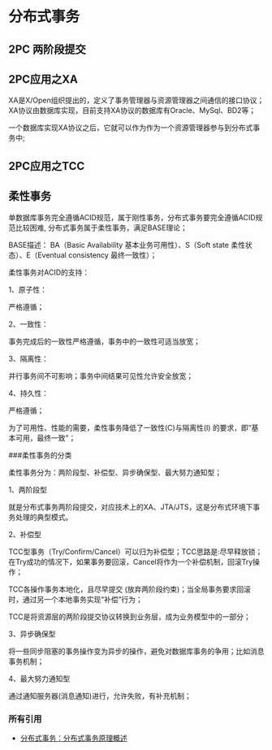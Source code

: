 # 分布式事务

## 2PC 两阶段提交

## 2PC应用之XA

XA是X/Open组织提出的，定义了事务管理器与资源管理器之间通信的接口协议；XA协议由数据库实现，目前支持XA协议的数据库有Oracle、MySql、BD2等；

一个数据库实现XA协议之后，它就可以作为作为一个资源管理器参与到分布式事务中;


## 2PC应用之TCC

## 柔性事务

单数据库事务完全遵循ACID规范，属于刚性事务，分布式事务要完全遵循ACID规范比较困难, 分布式事务属于柔性事务，满足BASE理论；


BASE描述： BA（Basic Availability 基本业务可用性）、S（Soft state 柔性状态）、E（Eventual consistency 最终一致性）；

柔性事务对ACID的支持：

1、原子性：

严格遵循；

2、一致性：

事务完成后的一致性严格遵循，事务中的一致性可适当放宽；

3、隔离性：

并行事务间不可影响；事务中间结果可见性允许安全放宽；

4、持久性：

严格遵循；

为了可用性、性能的需要，柔性事务降低了一致性(C)与隔离性(I) 的要求，即“基本可用，最终一致”；


###柔性事务的分类

柔性事务分为：两阶段型、补偿型、异步确保型、最大努力通知型；

1、两阶段型

就是分布式事务两阶段提交，对应技术上的XA、JTA/JTS，这是分布式环境下事务处理的典型模式。

2、补偿型

TCC型事务（Try/Confirm/Cancel）可以归为补偿型；TCC思路是:尽早释放锁；在Try成功的情况下，如果事务要回滚，Cancel将作为一个补偿机制，回滚Try操作；

TCC各操作事务本地化，且尽早提交 (放弃两阶段约束)；当全局事务要求回滚时，通过另一个本地事务实现“补偿”行为；

TCC是将资源层的两阶段提交协议转换到业务层，成为业务模型中的一部分；

3、异步确保型

将一些同步阻塞的事务操作变为异步的操作，避免对数据库事务的争用；比如消息事务机制；

4、最大努力通知型

通过通知服务器(消息通知)进行，允许失败，有补充机制；

### 所有引用

- [分布式事务：分布式事务原理概述](https://yq.aliyun.com/articles/608863)